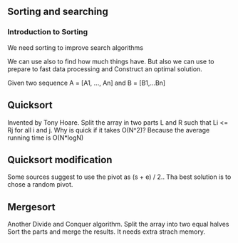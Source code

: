 ## Sorting and searching

### Introduction to Sorting
We need sorting to improve search algorithms

We can use also to find how much things have. But also we can use to prepare to fast data processing and Construct an optimal solution.

Given two sequence A = [A1, ..., An] and B = [B1,...Bn]


## Quicksort
Invented by Tony Hoare.
Split the array in two parts L and R such that Li <= Rj for all i and j.
Why is quick if it takes O(N^2)? Because the average running time is O(N*logN)

## Quicksort modification
Some sources suggest to use the pivot as (s + e) / 2..
Tha best solution is to chose a random pivot.

## Mergesort
Another Divide and Conquer algorithm.
Split the array into two equal halves
Sort the parts and merge the results.
It needs extra strach memory.

